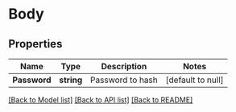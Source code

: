 # Body

## Properties
Name | Type | Description | Notes
------------ | ------------- | ------------- | -------------
**Password** | **string** | Password to hash | [default to null]

[[Back to Model list]](../README.md#documentation-for-models) [[Back to API list]](../README.md#documentation-for-api-endpoints) [[Back to README]](../README.md)

